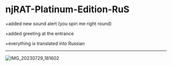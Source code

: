 # njRAT-Platinum-Edition-RuS

+added new sound alert (you spin me right round)

+added greeting at the entrance

+everything is translated into Russian


----------------------------------------
![IMG_20230729_181602](https://github.com/JumperYT-official/njRAT-Platinum-Edition-RuS/assets/140055242/368eb147-85a9-462c-bf3d-66eedb31cef5)
